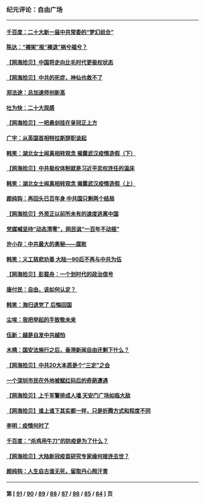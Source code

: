 ### 纪元评论：自由广场
---
#### [千百度：二十大新一届中共常委的“梦幻组合”](../../pages/nsc993/n13852328.md) 
#### [陈达：“裸架”报“裸退”祸兮福兮？](../../pages/nsc993/n13852366.md) 
#### [【网海拾贝】中国将走向比毛时代更极权状态](../../pages/nsc993/n13851715.md) 
#### [【网海拾贝】中共的死症，神仙也救不了](../../pages/nsc993/n13851413.md) 
#### [郑法途：总加速师创新高](../../pages/nsc993/n13851576.md) 
#### [吐为快：二十大观感](../../pages/nsc993/n13851456.md) 
#### [【网海拾贝】一把悬剑挂在皇冠正上方](../../pages/nsc993/n13851183.md) 
#### [广宇：从英国首相特拉斯辞职谈起](../../pages/nsc993/n13850804.md) 
#### [韩笑：湖北女士闻真相转观念 揭露武汉疫情造假（下）](../../pages/nsc993/n13850769.md) 
#### [【网海拾贝】中共极权体制就是习近平恋权连任的温床](../../pages/nsc993/n13850760.md) 
#### [韩笑：湖北女士闻真相转观念 揭露武汉疫情造假（上）](../../pages/nsc993/n13850176.md) 
#### [颜纯钩：再回头已百年身 中共国只剩两个结局](../../pages/nsc993/n13850207.md) 
#### [【网海拾贝】外资正以前所未有的速度逃离中国](../../pages/nsc993/n13849728.md) 
#### [党媒喊坚持“动态清零”，网民讽“一百年不动摇”](../../pages/nsc993/n13848552.md) 
#### [许小存：中共最大的奥秘——腐败](../../pages/nsc993/n13848635.md) 
#### [韩笑：义工慈悲劝善 大陆一90后不再与中共为伍](../../pages/nsc993/n13848520.md) 
#### [【网海拾贝】彭载舟：一个划时代的政治信号](../../pages/nsc993/n13847854.md) 
#### [唐付民：自由，该如何认定？ ](../../pages/nsc993/n13847800.md) 
#### [韩笑：海归退党了 后悔回国](../../pages/nsc993/n13846872.md) 
#### [尘埃：我把举起的手致敬未来](../../pages/nsc993/n13846423.md) 
#### [伍新：越是自发中共越怕](../../pages/nsc993/n13846265.md) 
#### [木棈：国安法施行之后，香港新闻自由还剩下什么？](../../pages/nsc993/n13844393.md) 
#### [【网海拾贝】中共20大本质是个“三定”之会](../../pages/nsc993/n13843708.md) 
#### [一个深圳市民在外地被赋红码后的奇葩遭遇](../../pages/nsc993/n13843303.md) 
#### [【网海拾贝】上千军警排成人墙 天安门广场如临大敌](../../pages/nsc993/n13842741.md) 
#### [【网海拾贝】谁上谁下其实都一样，只是折腾方式和程度不同](../../pages/nsc993/n13841688.md) 
#### [李明：疫情何时了](../../pages/nsc993/n13841552.md) 
#### [千百度：“杀鸡用牛刀”的防疫是为了什么？](../../pages/nsc993/n13841280.md) 
#### [【网海拾贝】大陆新冠疫苗研究专家缘何接连去世？](../../pages/nsc993/n13840897.md) 
#### [颜纯钩：人生自古谁无死，留取丹心照汗青](../../pages/nsc993/n13840525.md) 

---
#### 第 [ [91](./91.md) / [90](./90.md) / [89](./89.md) / [88](./88.md) / [87](./87.md) / [86](./86.md) / [85](./85.md) / [84](./84.md) ] 页
